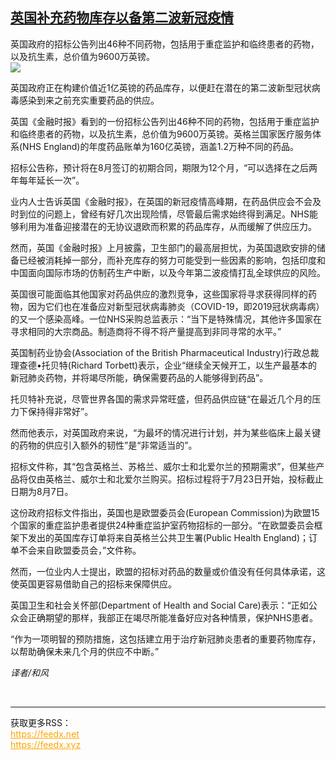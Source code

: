 <!--1594936318000-->
[英国补充药物库存以备第二波新冠疫情](https://cn.ft.com/story/001088584?full=y)
------

<div></div><div class="story-lead">英国政府的招标公告列出46种不同药物，包括用于重症监护和临终患者的药物，以及抗生素，总价值为9600万英镑。</div><div class=" story-image image"><img src="https://thumbor.ftacademy.cn/unsafe/1340x754/https://thumbor.ftacademy.cn/unsafe/picture/4/000093954_piclink.jpg"></div><div class="story-body"><div id="story-body-container"><p>英国政府正在构建价值近1亿英镑的药品库存，以便赶在潜在的第二波新型冠状病毒感染到来之前充实重要药品的供应。</p><p>英国《金融时报》看到的一份招标公告列出46种不同的药物，包括用于重症监护和临终患者的药物，以及抗生素，总价值为9600万英镑。英格兰国家医疗服务体系(NHS England)的年度药品账单为160亿英镑，涵盖1.2万种不同的药品。</p><p>招标公告称，预计将在8月签订的初期合同，期限为12个月，“可以选择在之后两年每年延长一次”。</p><p>业内人士告诉英国《金融时报》，在英国的新冠疫情高峰期，在药品供应会不会及时到位的问题上，曾经有好几次出现险情，尽管最后需求始终得到满足。NHS能够利用为准备迎接潜在的无协议退欧而积累的药品库存，从而缓解了供应压力。</p><div  data-o-ads-name="mpu-middle1" class="o-ads in-article-advert" data-o-ads-formats-default="false"  data-o-ads-formats-small="FtcMobileMpu"  data-o-ads-formats-medium="FtcMpu" data-o-ads-formats-large="FtcMpu" data-o-ads-formats-extra="FtcMpu" data-o-ads-targeting="cnpos=middle1;" data-cy='[{"devices":["PC","iPhoneWeb","AndroidWeb","iPhoneApp","AndroidApp"],"pattern":"MPU","position":"Middle1","container":"mpuInStory"}]'></div><p>然而，英国《金融时报》上月披露，卫生部门的最高层担忧，为英国退欧安排的储备已经被消耗掉一部分，而补充库存的努力可能受到一些因素的影响，包括印度和中国面向国际市场的仿制药生产中断，以及今年第二波疫情打乱全球供应的风险。</p><p>英国很可能面临其他国家对药品供应的激烈竞争，这些国家将寻求获得同样的药物，因为它们也在准备应对新型冠状病毒肺炎（COVID-19，即2019冠状病毒病）的又一个感染高峰。一位NHS采购总监表示：“当下是特殊情况，其他许多国家在寻求相同的大宗商品。制造商将不得不将产量提高到非同寻常的水平。”</p><p>英国制药业协会(Association of the British Pharmaceutical Industry)行政总裁理查德•托贝特(Richard Torbett)表示，企业“继续全天候开工，以生产最基本的新冠肺炎药物，并将竭尽所能，确保需要药品的人能够得到药品”。</p><p>托贝特补充说，尽管世界各国的需求异常旺盛，但药品供应链“在最近几个月的压力下保持得非常好”。</p><p>然而他表示，对英国政府来说，“为最坏的情况进行计划，并为某些临床上最关键的药物的供应引入额外的韧性”是“非常适当的”。</p><p>招标文件称，其“包含英格兰、苏格兰、威尔士和北爱尔兰的预期需求”，但某些产品将仅由英格兰、威尔士和北爱尔兰购买。招标过程将于7月23日开始，投标截止日期为8月7日。</p><div data-o-ads-name="mpu-middle2" class="o-ads in-article-advert" data-o-ads-formats-default="false"  data-o-ads-formats-small="FtcMobileMpu"  data-o-ads-formats-medium="false" data-o-ads-formats-large="false" data-o-ads-formats-extra="false" data-o-ads-targeting="cnpos=middle2;" data-cy='[{"devices":["iPhoneWeb","AndroidWeb","iPhoneApp","AndroidApp"],"pattern":"MPU","position":"Middle2","container":"mpuInStory"}]'></div><p>这份政府招标文件指出，英国也是欧盟委员会(European Commission)为欧盟15个国家的重症监护患者提供24种重症监护室药物招标的一部分。“在欧盟委员会框架下发出的英国库存订单将来自英格兰公共卫生署(Public Health England)；订单不会来自欧盟委员会，”文件称。</p><p>然而，一位业内人士提出，欧盟的招标对药品的数量或价值没有任何具体承诺，这使英国更容易借助自己的招标来保障供应。</p><p>英国卫生和社会关怀部(Department of Health and Social Care)表示：“正如公众会正确期望的那样，我部正在竭尽所能准备好应对各种情景，保护NHS患者。</p><p>“作为一项明智的预防措施，这包括建立用于治疗新冠肺炎患者的重要药物库存，以帮助确保未来几个月的供应不中断。”</p><p><i>译者/和风</i></p></div><div class="clearfloat"></div></div><br><hr><div>获取更多RSS：<br><a href="https://feedx.net" style="color:orange" target="_blank">https://feedx.net</a> <br><a href="https://feedx.xyz" style="color:orange" target="_blank">https://feedx.xyz</a><br></div>
